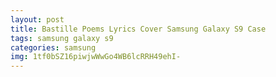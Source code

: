 ```yaml
---
layout: post
title: Bastille Poems Lyrics Cover Samsung Galaxy S9 Case
tags: samsung galaxy s9
categories: samsung
img: 1tf0bSZ16piwjwWwGo4WB6lcRRH49ehI-
---
```

